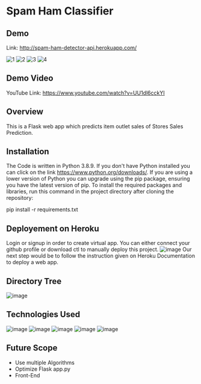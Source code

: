 # Spam Ham Classifier

## Demo
Link: http://spam-ham-detector-api.herokuapp.com/

![1](https://user-images.githubusercontent.com/56039882/134461472-82c6da87-ff87-4506-a911-72bbd836a13f.PNG)
![2](https://user-images.githubusercontent.com/56039882/134461493-245bddbd-ab34-4384-a7b8-55479e98c5fb.PNG)
![3](https://user-images.githubusercontent.com/56039882/134461507-15d456e4-3470-4510-8e50-5ddd03b34e59.PNG)
![4](https://user-images.githubusercontent.com/56039882/134461522-15bbd464-1da7-4ea6-b068-95a4351b1b33.PNG)

## Demo Video
YouTube Link: https://www.youtube.com/watch?v=UU1dl6cckYI

## Overview
This is a Flask web app which predicts item outlet sales of Stores Sales Prediction.

## Installation
The Code is written in Python 3.8.9. If you don't have Python installed you can click on the link https://www.python.org/downloads/. If you are using a lower version of Python you can upgrade using the pip package, ensuring you have the latest version of pip. To install the required packages and libraries, run this command in the project directory after cloning the repository:

pip install -r requirements.txt

## Deployement on Heroku
Login or signup in order to create virtual app. You can either connect your github profile or download ctl to manually deploy this project.
![image](https://user-images.githubusercontent.com/56039882/131977019-361f538f-4600-4747-8c98-5bbb1382e22b.png)
Our next step would be to follow the instruction given on Heroku Documentation to deploy a web app.

## Directory Tree
![image](https://user-images.githubusercontent.com/56039882/136026691-2fd14f4a-1a5c-449c-b993-7d264b515553.png)


## Technologies Used
![image](https://user-images.githubusercontent.com/56039882/131978055-4eaf451c-56ab-4f03-be1e-16e008ccd3c3.png)
![image](https://user-images.githubusercontent.com/56039882/131978079-a53c0114-f559-42e2-afe2-53753b9f2ccc.png)
![image](https://user-images.githubusercontent.com/56039882/131978106-a149b5ae-8252-461f-9335-27b962982880.png)
![image](https://user-images.githubusercontent.com/56039882/131978128-02102d84-d4a5-4093-9390-7a647cee09f8.png)
![image](https://user-images.githubusercontent.com/56039882/136026888-c0c11a58-56a0-4570-8b77-0d8f81ceeab4.png)


## Future Scope
* Use multiple Algorithms
* Optimize Flask app.py
* Front-End
